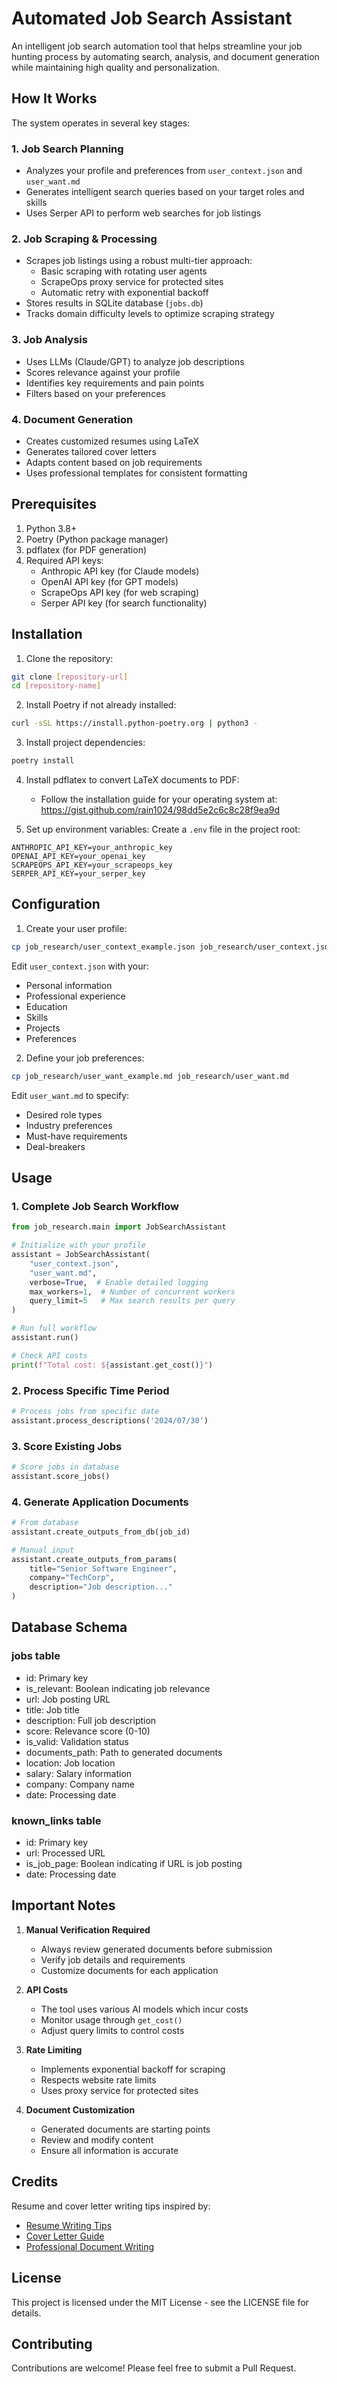 # Automated Job Search Assistant

An intelligent job search automation tool that helps streamline your job hunting process by automating search, analysis, and document generation while maintaining high quality and personalization.

## How It Works

The system operates in several key stages:

### 1. Job Search Planning
- Analyzes your profile and preferences from `user_context.json` and `user_want.md`
- Generates intelligent search queries based on your target roles and skills
- Uses Serper API to perform web searches for job listings

### 2. Job Scraping & Processing
- Scrapes job listings using a robust multi-tier approach:
  - Basic scraping with rotating user agents
  - ScrapeOps proxy service for protected sites
  - Automatic retry with exponential backoff
- Stores results in SQLite database (`jobs.db`)
- Tracks domain difficulty levels to optimize scraping strategy

### 3. Job Analysis
- Uses LLMs (Claude/GPT) to analyze job descriptions
- Scores relevance against your profile
- Identifies key requirements and pain points
- Filters based on your preferences

### 4. Document Generation
- Creates customized resumes using LaTeX
- Generates tailored cover letters
- Adapts content based on job requirements
- Uses professional templates for consistent formatting

## Prerequisites

1. Python 3.8+
2. Poetry (Python package manager)
3. pdflatex (for PDF generation)
4. Required API keys:
   - Anthropic API key (for Claude models)
   - OpenAI API key (for GPT models)
   - ScrapeOps API key (for web scraping)
   - Serper API key (for search functionality)

## Installation

1. Clone the repository:
```bash
git clone [repository-url]
cd [repository-name]
```

2. Install Poetry if not already installed:
```bash
curl -sSL https://install.python-poetry.org | python3 -
```

3. Install project dependencies:
```bash
poetry install
```

4. Install pdflatex to convert LaTeX documents to PDF:
   - Follow the installation guide for your operating system at:
   https://gist.github.com/rain1024/98dd5e2c6c8c28f9ea9d

5. Set up environment variables:
Create a `.env` file in the project root:
```
ANTHROPIC_API_KEY=your_anthropic_key
OPENAI_API_KEY=your_openai_key
SCRAPEOPS_API_KEY=your_scrapeops_key
SERPER_API_KEY=your_serper_key
```

## Configuration

1. Create your user profile:
```bash
cp job_research/user_context_example.json job_research/user_context.json
```
Edit `user_context.json` with your:
- Personal information
- Professional experience
- Education
- Skills
- Projects
- Preferences

2. Define your job preferences:
```bash
cp job_research/user_want_example.md job_research/user_want.md
```
Edit `user_want.md` to specify:
- Desired role types
- Industry preferences
- Must-have requirements
- Deal-breakers

## Usage

### 1. Complete Job Search Workflow
```python
from job_research.main import JobSearchAssistant

# Initialize with your profile
assistant = JobSearchAssistant(
    "user_context.json",
    "user_want.md",
    verbose=True,  # Enable detailed logging
    max_workers=1,  # Number of concurrent workers
    query_limit=5   # Max search results per query
)

# Run full workflow
assistant.run()

# Check API costs
print(f"Total cost: ${assistant.get_cost()}")
```

### 2. Process Specific Time Period
```python
# Process jobs from specific date
assistant.process_descriptions('2024/07/30')
```

### 3. Score Existing Jobs
```python
# Score jobs in database
assistant.score_jobs()
```

### 4. Generate Application Documents
```python
# From database
assistant.create_outputs_from_db(job_id)

# Manual input
assistant.create_outputs_from_params(
    title="Senior Software Engineer",
    company="TechCorp",
    description="Job description..."
)
```

## Database Schema

### jobs table
- id: Primary key
- is_relevant: Boolean indicating job relevance
- url: Job posting URL
- title: Job title
- description: Full job description
- score: Relevance score (0-10)
- is_valid: Validation status
- documents_path: Path to generated documents
- location: Job location
- salary: Salary information
- company: Company name
- date: Processing date

### known_links table
- id: Primary key
- url: Processed URL
- is_job_page: Boolean indicating if URL is job posting
- date: Processing date

## Important Notes

1. **Manual Verification Required**
   - Always review generated documents before submission
   - Verify job details and requirements
   - Customize documents for each application

2. **API Costs**
   - The tool uses various AI models which incur costs
   - Monitor usage through `get_cost()`
   - Adjust query limits to control costs

3. **Rate Limiting**
   - Implements exponential backoff for scraping
   - Respects website rate limits
   - Uses proxy service for protected sites

4. **Document Customization**
   - Generated documents are starting points
   - Review and modify content
   - Ensure all information is accurate

## Credits

Resume and cover letter writing tips inspired by:
- [Resume Writing Tips](https://www.youtube.com/watch?v=7apj4sVvbro)
- [Cover Letter Guide](https://www.youtube.com/watch?v=pmnY5V16GSE)
- [Professional Document Writing](https://www.youtube.com/watch?v=Bip6BXtOQ_I)

## License

This project is licensed under the MIT License - see the LICENSE file for details.

## Contributing

Contributions are welcome! Please feel free to submit a Pull Request.
